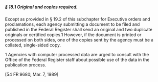 ##### § 18.1 Original and copies required. #####

Except as provided in § 19.2 of this subchapter for Executive orders and proclamations, each agency submitting a document to be filed and published in the Federal Register shall send an original and two duplicate originals or certified copies.1 However, if the document is printed or processed on both sides, one of the copies sent by the agency must be a collated, single-sided copy.

1 Agencies with computer processed data are urged to consult with the Office of the Federal Register staff about possible use of the data in the publication process.

[54 FR 9680, Mar. 7, 1989]